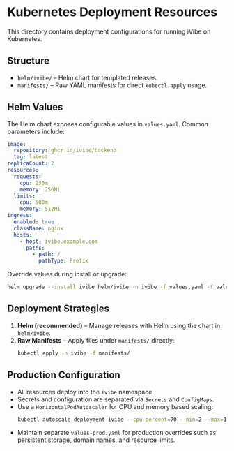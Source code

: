 # Kubernetes Deployment Resources

This directory contains deployment configurations for running iVibe on Kubernetes.

## Structure

- `helm/ivibe/` – Helm chart for templated releases.
- `manifests/` – Raw YAML manifests for direct `kubectl apply` usage.

## Helm Values

The Helm chart exposes configurable values in `values.yaml`.
Common parameters include:

```yaml
image:
  repository: ghcr.io/ivibe/backend
  tag: latest
replicaCount: 2
resources:
  requests:
    cpu: 250m
    memory: 256Mi
  limits:
    cpu: 500m
    memory: 512Mi
ingress:
  enabled: true
  className: nginx
  hosts:
    - host: ivibe.example.com
      paths:
        - path: /
          pathType: Prefix
```

Override values during install or upgrade:

```sh
helm upgrade --install ivibe helm/ivibe -n ivibe -f values.yaml -f values-prod.yaml
```

## Deployment Strategies

1. **Helm (recommended)** – Manage releases with Helm using the chart in `helm/ivibe`.
2. **Raw Manifests** – Apply files under `manifests/` directly:
   ```sh
   kubectl apply -n ivibe -f manifests/
   ```

## Production Configuration

- All resources deploy into the `ivibe` namespace.
- Secrets and configuration are separated via `Secrets` and `ConfigMaps`.
- Use a `HorizontalPodAutoscaler` for CPU and memory based scaling:
  ```sh
  kubectl autoscale deployment ivibe --cpu-percent=70 --min=2 --max=10
  ```
- Maintain separate `values-prod.yaml` for production overrides such as persistent storage, domain names, and resource limits.
